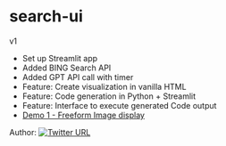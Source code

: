 # search-ui

v1
- Set up Streamlit app
- Added BING Search API 
- Added GPT API call with timer
- Feature: Create visualization in vanilla HTML
- Feature: Code generation in Python + Streamlit
- Feature: Interface to execute generated Code output
- [Demo 1 - Freeform Image display](https://twitter.com/winnieh_c/status/1690516170640957441?s=20)

Author: [![Twitter URL](https://img.shields.io/twitter/url/https/twitter.com/winnieh_c.svg?style=social&label=Follow%20%40winnieh_c)](https://twitter.com/winnieh_c)
